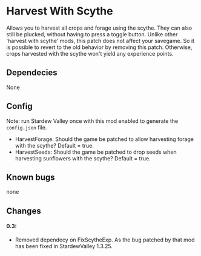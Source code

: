 # Harvest With Scythe
Allows you to harvest all crops and forage using the scythe. They can also still be plucked, without having to press a toggle button. Unlike other 'harvest with scythe' mods, this patch does not affect your savegame. So it is possible to revert to the old behavior by removing this patch. Otherwise, crops harvested with the scythe won't yield any experience points.

## Dependecies
None

## Config
Note: run Stardew Valley once with this mod enabled to generate the `config.json` file.
* HarvestForage: Should the game be patched to allow harvesting forage with the scythe? Default = true.
* HarvestSeeds: Should the game be patched to drop seeds when harvesting sunflowers with the scythe? Default = true.

## Known bugs
none

## Changes
#### 0.3: 
* Removed dependecy on FixScytheExp. As the bug patched by that mod has been fixed in StardewValley 1.3.25.
